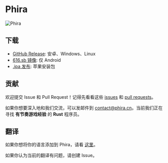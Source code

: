 # Phira

![Phira](https://files-cf.phira.cn/github-showcase.png)

## 下载

- [GitHub Release](https://github.com/TeamFlos/phira/releases): 安卓、Windows、Linux
- [616.sb 镜像](https://616.sb/#phira): 仅 Android
- [.ipa 发布](https://github.com/F-Unction/phira_ipa/releases): 苹果安装包

## 贡献

欢迎提交 Issue 和 Pull Request！记得先看看这些 [issues](https://github.com/TeamFlos/phira/issues?q=label%3A%22good+first+issue%22) 和 [pull requests](https://github.com/TeamFlos/phira/issues?q=label%3A%22good+first+issue%22)。

如果你想要深入地和我们交流，可以发邮件到 [contact@phira.cn](mailto://contact@phira.cn)。当前我们正在寻找 **有节奏游戏经验** 的 **Rust** 程序员。

## 翻译

如果你想将你的语言添加到 Phira，请看 [这里](https://github.com/TeamFlos/phira/pull/201#issuecomment-1783356944)。

如果你认为当前的翻译有问题，请创建 Issue。
